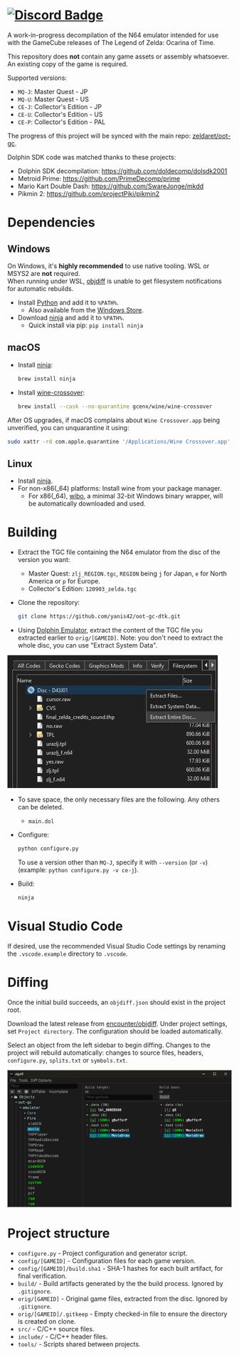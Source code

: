 [![Discord Badge]][discord]
=============

[Discord Badge]: https://img.shields.io/discord/688807550715560050?color=%237289DA&logo=discord&logoColor=%23FFFFFF
[discord]: https://discord.zelda64.dev

A work-in-progress decompilation of the N64 emulator intended for use with the GameCube releases of The Legend of Zelda: Ocarina of Time.

This repository does **not** contain any game assets or assembly whatsoever. An existing copy of the game is required.

Supported versions:

- `MQ-J`: Master Quest - JP
- `MQ-U`: Master Quest - US
- `CE-J`: Collector's Edition - JP
- `CE-U`: Collector's Edition - US
- `CE-P`: Collector's Edition - PAL

The progress of this project will be synced with the main repo: [zeldaret/oot-gc](https://github.com/zeldaret/oot-gc).

Dolphin SDK code was matched thanks to these projects:
- Dolphin SDK decompilation: https://github.com/doldecomp/dolsdk2001
- Metroid Prime: https://github.com/PrimeDecomp/prime
- Mario Kart Double Dash: https://github.com/SwareJonge/mkdd
- Pikmin 2: https://github.com/projectPiki/pikmin2

Dependencies
============

Windows
--------

On Windows, it's **highly recommended** to use native tooling. WSL or MSYS2 are **not** required.  
When running under WSL, [objdiff](#diffing) is unable to get filesystem notifications for automatic rebuilds.

- Install [Python](https://www.python.org/downloads/) and add it to `%PATH%`.
  - Also available from the [Windows Store](https://apps.microsoft.com/store/detail/python-311/9NRWMJP3717K).
- Download [ninja](https://github.com/ninja-build/ninja/releases) and add it to `%PATH%`.
  - Quick install via pip: `pip install ninja`

macOS
------

- Install [ninja](https://github.com/ninja-build/ninja/wiki/Pre-built-Ninja-packages):

  ```sh
  brew install ninja
  ```

- Install [wine-crossover](https://github.com/Gcenx/homebrew-wine):

  ```sh
  brew install --cask --no-quarantine gcenx/wine/wine-crossover
  ```

After OS upgrades, if macOS complains about `Wine Crossover.app` being unverified, you can unquarantine it using:

```sh
sudo xattr -rd com.apple.quarantine '/Applications/Wine Crossover.app'
```

Linux
------

- Install [ninja](https://github.com/ninja-build/ninja/wiki/Pre-built-Ninja-packages).
- For non-x86(_64) platforms: Install wine from your package manager.
  - For x86(_64), [wibo](https://github.com/decompals/wibo), a minimal 32-bit Windows binary wrapper, will be automatically downloaded and used.

Building
========

- Extract the TGC file containing the N64 emulator from the disc of the version you want:
  * Master Quest: ``zlj_REGION.tgc``, ``REGION`` being ``j`` for Japan, ``e`` for North America or ``p`` for Europe.
  * Collector's Edition: ``120903_zelda.tgc``

- Clone the repository:

  ```sh
  git clone https://github.com/yanis42/oot-gc-dtk.git
  ```

- Using [Dolphin Emulator](https://dolphin-emu.org), extract the content of the TGC file you extracted earlier to ``orig/[GAMEID]``. Note: you don't need to extract the whole disc, you can use "Extract System Data".

![](assets/dolphin-extract.png)

  - To save space, the only necessary files are the following. Any others can be deleted.
    - `main.dol`
- Configure:

  ```sh
  python configure.py
  ```

  To use a version other than `MQ-J`, specify it with `--version` (or `-v`) (example: ``python configure.py -v ce-j``).
- Build:

  ```sh
  ninja
  ```

Visual Studio Code
==================

If desired, use the recommended Visual Studio Code settings by renaming the `.vscode.example` directory to `.vscode`.

Diffing
=======

Once the initial build succeeds, an `objdiff.json` should exist in the project root.

Download the latest release from [encounter/objdiff](https://github.com/encounter/objdiff). Under project settings, set `Project directory`. The configuration should be loaded automatically.

Select an object from the left sidebar to begin diffing. Changes to the project will rebuild automatically: changes to source files, headers, `configure.py`, `splits.txt` or `symbols.txt`.

![](assets/objdiff.png)

Project structure
==================

- `configure.py` - Project configuration and generator script.
- `config/[GAMEID]` - Configuration files for each game version.
- `config/[GAMEID]/build.sha1` - SHA-1 hashes for each built artifact, for final verification.
- `build/` - Build artifacts generated by the the build process. Ignored by `.gitignore`.
- `orig/[GAMEID]` - Original game files, extracted from the disc. Ignored by `.gitignore`.
- `orig/[GAMEID]/.gitkeep` - Empty checked-in file to ensure the directory is created on clone.
- `src/` - C/C++ source files.
- `include/` - C/C++ header files.
- `tools/` - Scripts shared between projects.

